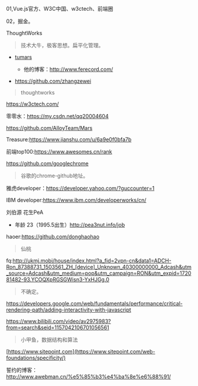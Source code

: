 01,Vue.js官方、W3C中国、w3ctech、前端圈

02，掘金。

ThoughtWorks

> 技术大牛，极客思想。扁平化管理。
>
> 



- [tumars](https://github.com/tumars)
  - 他的博客：http://www.ferecord.com/





- https://github.com/zhangzewei

> thoughtworks 

https://w3ctech.com/



零零水：https://my.csdn.net/qq20004604

https://github.com/AlloyTeam/Mars



Treasure:https://www.jianshu.com/u/6a9e0f0bfa7b



前端top100:https://www.awesomes.cn/rank



https://github.com/googlechrome

> 谷歌的chrome-github地址。



雅虎developer：https://developer.yahoo.com/?guccounter=1

IBM developer:https://www.ibm.com/developerworks/cn/

刘伯源  花生PeA 

- 年龄 23（1995.5出生）http://pea3nut.info/job



haoer:https://github.com/donghaohao

> 仙桃



fq:http://ukmj.mobi/house/index.html?a_fid=2vpn-cn&data1=ADCH-Ron_87388731_1503561_ZH_[device]_Unknown_40300000000_Adcash&utm_source=Adcash&utm_medium=pop&utm_campaign=RON&utm_expid=172081482-93.YCOQXpRGSGWisn3-YxHJGg.0



> 不确定。

https://developers.google.com/web/fundamentals/performance/critical-rendering-path/adding-interactivity-with-javascript



https://www.bilibili.com/video/av2975983?from=search&seid=1157042106701056561

> 小甲鱼，数据结构和算法



[https://www.sitepoint.com](https://www.sitepoint.com/web-foundations/specificity/) 



誓约的博客：http://www.awebman.cn/%e5%85%b3%e4%ba%8e%e6%88%91/





